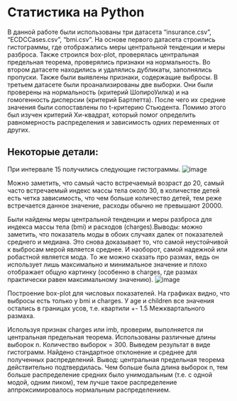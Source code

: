 # Статистика на Python
В данной работе были использованы три датасета “insurance.csv”, “ECDCCases.csv”, “bmi.csv”. 
На основе первого датасета строились гистограммы, где отображались меры центральной тенденции и меры разброса. Также строился box-plot, проверялась центральная предельная теорема, проверялись признаки на нормальность. 
Во втором датасете находились и удалялись дубликаты, заполнялись пропуски. Также были выявлены признаки, содержащие выбросы.
В третьем датасете были проанализированы две выборки. Они были проверены на нормальность (критерий ШопироУилка) и на гомогенность дисперсии (критерий Бартлетта). После чего их средние значения были сопоставлены по t-критерию Стьюдента.
Помимо этого был изучен критерий Хи-квадрат, который помог определить равномерность распределения и зависимость одних переменных от других.


## Некоторые детали:
При интервале 15 получились следующие гистограммы. 
![image](https://github.com/antaress-s/BigData/assets/77542922/84b1d6c0-e634-49aa-a2bd-92eb7b5b088d)

Можно заметить, что самый часто встречаемый возраст до 20, самый часто встречаемый индекс массы тела около 30, в количестве детей есть четка зависимость, что чем больше количество детей, тем реже встречается данное значение, расходы обычно не превышают 20000.

Были найдены меры центральной тенденции и меры разброса для индекса массы тела (bmi) и расходов (charges).Выводы: можно заметить, что показатель моды в обоих случаях далек от показателей среднего и медиана. Это снова доказывает то, что самой неустойчивой к выбросам мерой является среднее. И наоборот, самой надежной или робастной является мода. То же можно сказать про размах, ведь он использует лишь максимально и минимальное значение и плохо отображает общую картинку (особенно в  charges, где размах практически равен максимальному значению).
![image](https://github.com/antaress-s/BigData/assets/77542922/90c43bf9-abd2-4c3c-af07-990a763c1d25)

Построение box-plot для числовых показателей. На графиках видно, что выбросы есть только у bmi и charges. У age и children все значения остались в границах усов, т.е. квартили +-  1.5 Межквартального размаха.

Используя признак charges или imb, проверим, выполняется ли центральная предельная теорема. Использованы различные длины выборок n. Количество выборок = 300. Выведем результат в виде гистограмм. Найдено стандартное отклонение и среднее для полученных распределений. 
Вывод: центральная предельная теорема действительно подтвердилась.  Чем больше была длина выборок n, тем больше распределение средних было унимодальным (т.е. с одной модой, одним пиком), тем лучше такое распределение аппроксимировалось нормальным распределением.
